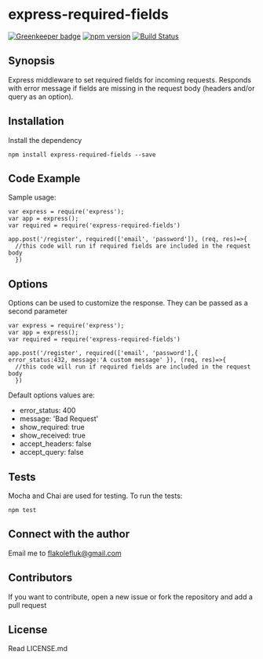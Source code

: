# express-required-fields

[![Greenkeeper badge](https://badges.greenkeeper.io/flakolefluk/express-required-fields.svg)](https://greenkeeper.io/)
[![npm version](https://badge.fury.io/js/express-required-fields.svg)](https://badge.fury.io/js/express-required-fields) [![Build Status](https://travis-ci.org/flakolefluk/express-required-fields.svg?branch=master)](https://travis-ci.org/flakolefluk/express-required-fields)

## Synopsis

Express middleware to set required fields for incoming requests. Responds with error message if fields are missing in the request body (headers and/or query as an option).

## Installation

Install the dependency

```
npm install express-required-fields --save
```

## Code Example

Sample usage:

```
var express = require('express');
var app = express();
var required = require('express-required-fields')

app.post('/register', required(['email', 'password']), (req, res)=>{
  //this code will run if required fields are included in the request body
  })
```

## Options

Options can be used to customize the response. They can be passed as a second parameter

```
var express = require('express');
var app = express();
var required = require('express-required-fields')

app.post('/register', required(['email', 'password'],{ error_status:432, message:'A custom message' }), (req, res)=>{
  //this code will run if required fields are included in the request body
  })
```

Default options values are:

* error_status: 400
* message: 'Bad Request'
* show_required: true
* show_received: true
* accept_headers: false
* accept_query: false

## Tests

Mocha and Chai are used for testing. To run the tests:

```
npm test
```

## Connect with the author

Email me to flakolefluk@gmail.com

## Contributors

If you want to contribute, open a new issue or fork the repository and add a pull request

## License

Read LICENSE.md
